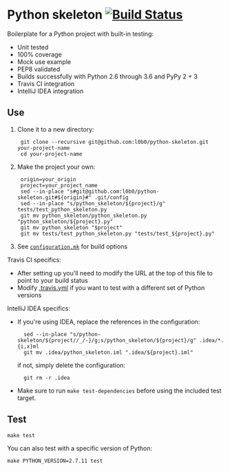 Python skeleton [![Build Status](https://travis-ci.org/l0b0/python-skeleton.svg)](https://travis-ci.org/l0b0/python-skeleton)
===

Boilerplate for a Python project with built-in testing:

- Unit tested
- 100% coverage
- Mock use example
- PEP8 validated
- Builds successfully with Python 2.6 through 3.6 and PyPy 2 + 3
- Travis CI integration
- IntelliJ IDEA integration

Use
---

1. Clone it to a new directory:

        git clone --recursive git@github.com:l0b0/python-skeleton.git your-project-name
        cd your-project-name
1. Make the project your own:

        origin=your_origin
        project=your_project_name
        sed --in-place "s#git@github.com:l0b0/python-skeleton.git#${origin}#" .git/config
        sed --in-place "s/python_skeleton/${project}/g" tests/test_python_skeleton.py
        git mv python_skeleton/python_skeleton.py "python_skeleton/${project}.py"
        git mv python_skeleton "$project"
        git mv tests/test_python_skeleton.py "tests/test_${project}.py"
1. See [`configuration.mk`](configuration.mk) for build options

Travis CI specifics:

- After setting up you'll need to modify the URL at the top of this file to point to your build status
- Modify [.travis.yml](.travis.yml) if you want to test with a different set of Python versions

IntelliJ IDEA specifics:

- If you're using IDEA, replace the references in the configuration:

        sed --in-place "s/python-skeleton/${project//_/-}/g;s/python_skeleton/${project}/g" .idea/*.{i,x}ml
        git mv .idea/python_skeleton.iml ".idea/${project}.iml"
    if not, simply delete the configuration:

        git rm -r .idea
- Make sure to run `make test-dependencies` before using the included test target.

Test
---

    make test

You can also test with a specific version of Python:

    make PYTHON_VERSION=2.7.11 test
